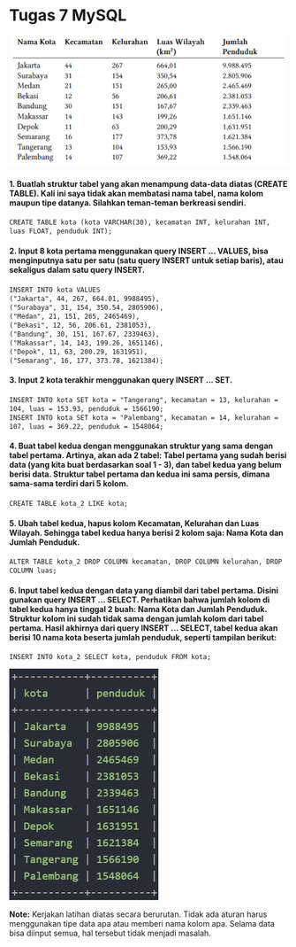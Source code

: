 # Tugas 7 MySQL
![Tugas 7](https://github.com/troy213/tugas_7_mysql/blob/main/pasted%20image%200.png)

#### 1. Buatlah struktur tabel yang akan menampung data-data diatas (CREATE TABLE). Kali ini saya tidak akan membatasi nama tabel, nama kolom maupun tipe datanya. Silahkan teman-teman berkreasi sendiri.
```
CREATE TABLE kota (kota VARCHAR(30), kecamatan INT, kelurahan INT, luas FLOAT, penduduk INT);
```

#### 2. Input 8 kota pertama menggunakan query INSERT ... VALUES, bisa menginputnya satu per satu (satu query INSERT untuk setiap baris), atau sekaligus dalam satu query INSERT.
```
INSERT INTO kota VALUES 
("Jakarta", 44, 267, 664.01, 9988495), 
("Surabaya", 31, 154, 350.54, 2805906), 
("Medan", 21, 151, 265, 2465469), 
("Bekasi", 12, 56, 206.61, 2381053), 
("Bandung", 30, 151, 167.67, 2339463), 
("Makassar", 14, 143, 199.26, 1651146), 
("Depok", 11, 63, 200.29, 1631951), 
("Semarang", 16, 177, 373.78, 1621384);
```

#### 3. Input 2 kota terakhir menggunakan query INSERT ... SET.
```
INSERT INTO kota SET kota = "Tangerang", kecamatan = 13, kelurahan = 104, luas = 153.93, penduduk = 1566190;
INSERT INTO kota SET kota = "Palembang", kecamatan = 14, kelurahan = 107, luas = 369.22, penduduk = 1548064;
```

#### 4. Buat tabel kedua dengan menggunakan struktur yang sama dengan tabel pertama. Artinya, akan ada 2 tabel: Tabel pertama yang sudah berisi data (yang kita buat berdasarkan soal 1 - 3), dan tabel kedua yang belum berisi data. Struktur tabel pertama dan kedua ini sama persis, dimana sama-sama terdiri dari 5 kolom.
```
CREATE TABLE kota_2 LIKE kota;
```

#### 5. Ubah tabel kedua, hapus kolom Kecamatan, Kelurahan dan Luas Wilayah. Sehingga tabel kedua hanya berisi 2 kolom saja: Nama Kota dan Jumlah Penduduk.
```
ALTER TABLE kota_2 DROP COLUMN kecamatan, DROP COLUMN kelurahan, DROP COLUMN luas;
```

#### 6. Input tabel kedua dengan data yang diambil dari tabel pertama. Disini gunakan query INSERT ... SELECT. Perhatikan bahwa jumlah kolom di tabel kedua hanya tinggal 2 buah: Nama Kota dan Jumlah Penduduk. Struktur kolom ini sudah tidak sama dengan jumlah kolom dari tabel pertama. Hasil akhirnya dari query INSERT ... SELECT, tabel kedua akan berisi 10 nama kota beserta jumlah penduduk, seperti tampilan berikut:
```
INSERT INTO kota_2 SELECT kota, penduduk FROM kota;
```

![Tugas 7 2](https://github.com/troy213/tugas_7_mysql/blob/main/Tugas%207%20MySQL.jpg)

**Note:** Kerjakan latihan diatas secara berurutan. Tidak ada aturan harus menggunakan tipe data apa atau memberi nama kolom apa. Selama data bisa diinput semua, hal tersebut tidak menjadi masalah.
